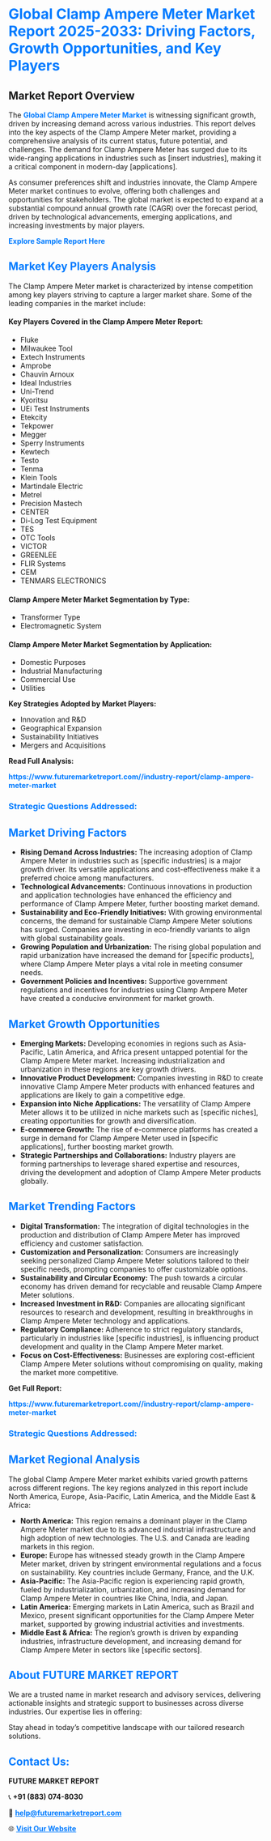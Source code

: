 <h1 style="color: #007BFF;">Global Clamp Ampere Meter Market Report 2025-2033: Driving Factors, Growth Opportunities, and Key Players</h1>

<section id="overview">
<h2>Market Report Overview</h2>
<p>The <a href="https://www.futuremarketreport.com//industry-report/clamp-ampere-meter-market" style="color: #007BFF; text-decoration: none;"><strong>Global Clamp Ampere Meter Market</strong></a> is witnessing significant growth, driven by increasing demand across various industries. This report delves into the key aspects of the Clamp Ampere Meter market, providing a comprehensive analysis of its current status, future potential, and challenges. The demand for Clamp Ampere Meter has surged due to its wide-ranging applications in industries such as [insert industries], making it a critical component in modern-day [applications].</p>
<p>As consumer preferences shift and industries innovate, the Clamp Ampere Meter market continues to evolve, offering both challenges and opportunities for stakeholders. The global market is expected to expand at a substantial compound annual growth rate (CAGR) over the forecast period, driven by technological advancements, emerging applications, and increasing investments by major players.</p>
</section>

<section id="overview">
<p><a href="https://www.futuremarketreport.com//request-sample/reportId=76105" style="color: #007BFF; text-decoration: none;"><strong>Explore Sample Report Here</strong></a></p>
</section>

<section id="key-players">
<h2 style="color: #007BFF;">Market Key Players Analysis</h2>
<p>The Clamp Ampere Meter market is characterized by intense competition among key players striving to capture a larger market share. Some of the leading companies in the market include:</p>
<h4>Key Players Covered in the Clamp Ampere Meter Report:</h4>
<ul><li>Fluke</li><li>Milwaukee Tool</li><li>Extech Instruments</li><li>Amprobe</li><li>Chauvin Arnoux</li><li>Ideal Industries</li><li>Uni-Trend</li><li>Kyoritsu</li><li>UEi Test Instruments</li><li>Etekcity</li><li>Tekpower</li><li>Megger</li><li>Sperry Instruments</li><li>Kewtech</li><li>Testo</li><li>Tenma</li><li>Klein Tools</li><li>Martindale Electric</li><li>Metrel</li><li>Precision Mastech</li><li>CENTER</li><li>Di-Log Test Equipment</li><li>TES</li><li>OTC Tools</li><li>VICTOR</li><li>GREENLEE</li><li>FLIR Systems</li><li>CEM</li><li>TENMARS ELECTRONICS</li></ul>
<h4>Clamp Ampere Meter Market Segmentation by Type:</h4>
<ul><li>Transformer Type</li><li>Electromagnetic System</li></ul>

<h4>Clamp Ampere Meter Market Segmentation by Application:</h4>
<ul><li>Domestic Purposes</li><li>Industrial Manufacturing</li><li>Commercial Use</li><li>Utilities</li></ul>
<p><strong>Key Strategies Adopted by Market Players:</strong></p>
<ul>
<li>Innovation and R&D</li>
<li>Geographical Expansion</li>
<li>Sustainability Initiatives</li>
<li>Mergers and Acquisitions</li>
</ul>
</section>

<section>
<p><strong>Read Full Analysis: </strong></p><a href="https://www.futuremarketreport.com//industry-report/clamp-ampere-meter-market" style="color: #007BFF; text-decoration: none;"><strong>https://www.futuremarketreport.com//industry-report/clamp-ampere-meter-market</strong></a>
<h3 style="color: #007BFF;">Strategic Questions Addressed:</h3>
</section>

<section id="driving-factors">
<h2 style="color: #007BFF;">Market Driving Factors</h2>
<ul>
<li><strong>Rising Demand Across Industries:</strong> The increasing adoption of Clamp Ampere Meter in industries such as [specific industries] is a major growth driver. Its versatile applications and cost-effectiveness make it a preferred choice among manufacturers.</li>
<li><strong>Technological Advancements:</strong> Continuous innovations in production and application technologies have enhanced the efficiency and performance of Clamp Ampere Meter, further boosting market demand.</li>
<li><strong>Sustainability and Eco-Friendly Initiatives:</strong> With growing environmental concerns, the demand for sustainable Clamp Ampere Meter solutions has surged. Companies are investing in eco-friendly variants to align with global sustainability goals.</li>
<li><strong>Growing Population and Urbanization:</strong> The rising global population and rapid urbanization have increased the demand for [specific products], where Clamp Ampere Meter plays a vital role in meeting consumer needs.</li>
<li><strong>Government Policies and Incentives:</strong> Supportive government regulations and incentives for industries using Clamp Ampere Meter have created a conducive environment for market growth.</li>
</ul>
</section>

<section id="growth-opportunities">
<h2 style="color: #007BFF;">Market Growth Opportunities</h2>
<ul>
<li><strong>Emerging Markets:</strong> Developing economies in regions such as Asia-Pacific, Latin America, and Africa present untapped potential for the Clamp Ampere Meter market. Increasing industrialization and urbanization in these regions are key growth drivers.</li>
<li><strong>Innovative Product Development:</strong> Companies investing in R&D to create innovative Clamp Ampere Meter products with enhanced features and applications are likely to gain a competitive edge.</li>
<li><strong>Expansion into Niche Applications:</strong> The versatility of Clamp Ampere Meter allows it to be utilized in niche markets such as [specific niches], creating opportunities for growth and diversification.</li>
<li><strong>E-commerce Growth:</strong> The rise of e-commerce platforms has created a surge in demand for Clamp Ampere Meter used in [specific applications], further boosting market growth.</li>
<li><strong>Strategic Partnerships and Collaborations:</strong> Industry players are forming partnerships to leverage shared expertise and resources, driving the development and adoption of Clamp Ampere Meter products globally.</li>
</ul>
</section>

<section id="trending-factors">
<h2 style="color: #007BFF;">Market Trending Factors</h2>
<ul>
<li><strong>Digital Transformation:</strong> The integration of digital technologies in the production and distribution of Clamp Ampere Meter has improved efficiency and customer satisfaction.</li>
<li><strong>Customization and Personalization:</strong> Consumers are increasingly seeking personalized Clamp Ampere Meter solutions tailored to their specific needs, prompting companies to offer customizable options.</li>
<li><strong>Sustainability and Circular Economy:</strong> The push towards a circular economy has driven demand for recyclable and reusable Clamp Ampere Meter solutions.</li>
<li><strong>Increased Investment in R&D:</strong> Companies are allocating significant resources to research and development, resulting in breakthroughs in Clamp Ampere Meter technology and applications.</li>
<li><strong>Regulatory Compliance:</strong> Adherence to strict regulatory standards, particularly in industries like [specific industries], is influencing product development and quality in the Clamp Ampere Meter market.</li>
<li><strong>Focus on Cost-Effectiveness:</strong> Businesses are exploring cost-efficient Clamp Ampere Meter solutions without compromising on quality, making the market more competitive.</li>
</ul>
</section>

<section>
<p><strong>Get Full Report: </strong></p><a href="https://www.futuremarketreport.com//industry-report/clamp-ampere-meter-market" style="color: #007BFF; text-decoration: none;"><strong>https://www.futuremarketreport.com//industry-report/clamp-ampere-meter-market</strong></a>
<h3 style="color: #007BFF;">Strategic Questions Addressed:</h3>
</section>


<section id="regional-analysis">
<h2 style="color: #007BFF;">Market Regional Analysis</h2>
<p>The global Clamp Ampere Meter market exhibits varied growth patterns across different regions. The key regions analyzed in this report include North America, Europe, Asia-Pacific, Latin America, and the Middle East & Africa:</p>
<ul>
<li><strong>North America:</strong> This region remains a dominant player in the Clamp Ampere Meter market due to its advanced industrial infrastructure and high adoption of new technologies. The U.S. and Canada are leading markets in this region.</li>
<li><strong>Europe:</strong> Europe has witnessed steady growth in the Clamp Ampere Meter market, driven by stringent environmental regulations and a focus on sustainability. Key countries include Germany, France, and the U.K.</li>
<li><strong>Asia-Pacific:</strong> The Asia-Pacific region is experiencing rapid growth, fueled by industrialization, urbanization, and increasing demand for Clamp Ampere Meter in countries like China, India, and Japan.</li>
<li><strong>Latin America:</strong> Emerging markets in Latin America, such as Brazil and Mexico, present significant opportunities for the Clamp Ampere Meter market, supported by growing industrial activities and investments.</li>
<li><strong>Middle East & Africa:</strong> The region’s growth is driven by expanding industries, infrastructure development, and increasing demand for Clamp Ampere Meter in sectors like [specific sectors].</li>
</ul>
</section>

<footer>
<h2 style="color: #007BFF;">About FUTURE MARKET REPORT</h2>
<p>We are a trusted name in market research and advisory services, delivering actionable insights and strategic support to businesses across diverse industries. Our expertise lies in offering:</p>

<p>Stay ahead in today’s competitive landscape with our tailored research solutions.</p>

<h2 style="color: #007BFF;">Contact Us:</h2>
<p><strong>FUTURE MARKET REPORT</strong></p>
<p>📞 <strong>+91 (883) 074-8030</strong></p>
<p>📧 <strong><a href="mailto:help@futuremarketreport.com" style="color: #007BFF;">help@futuremarketreport.com</a></strong></p>
<p>🌐 <strong><a href="https://www.futuremarketreport.com/" style="color: #007BFF;">Visit Our Website</a></strong></p>
</footer>